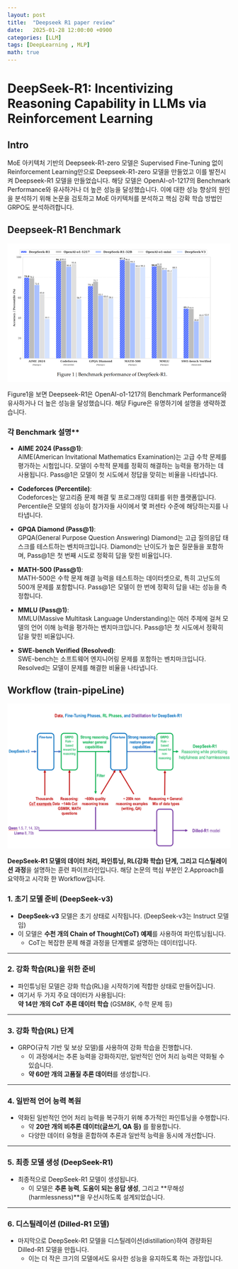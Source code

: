 ```yaml
---
layout: post
title:  "Deepseek R1 paper review"
date:   2025-01-28 12:00:00 +0900
categories: [LLM]
tags: [DeepLearning , MLP]
math: true
---
```


# DeepSeek-R1: Incentivizing Reasoning Capability in LLMs via Reinforcement Learning

## Intro 

MoE 아키텍처 기반의 Deepseek-R1-zero 모델은 Supervised Fine-Tuning 없이 Reinforcement Learning만으로 Deepseek-R1-zero 모델을 만들었고 이를 발전시켜 Deepseek-R1 모델을 만들었습니다. 해당 모델은 OpenAI-o1-1217의 Benchmark Performance와 유사하거나 더 높은 성능을 달성했습니다. 이에 대한 성능 향상의 원인을 분석하기 위해 논문을 검토하고 MoE 아키텍처를 분석하고 핵심 강확 학습 방법인 GRPO도 분석하려합니다.

## Deepseek-R1 Benchmark 

![alt text](../assets/png/deepseek_benchmark.PNG)

Figure1을 보면 Deepseek-R1은 OpenAI-o1-1217의 Benchmark Performance와 유사하거나 더 높은 성능을 달성했습니다. 해당 Figure은 유명하기에 설명을 생략하겠습니다. 

### 각 Benchmark 설명**  
- **AIME 2024 (Pass@1)**:  
  AIME(American Invitational Mathematics Examination)는 고급 수학 문제를 평가하는 시험입니다. 모델이 수학적 문제를 정확히 해결하는 능력을 평가하는 데 사용됩니다. Pass@1은 모델이 첫 시도에서 정답을 맞히는 비율을 나타냅니다.

- **Codeforces (Percentile)**:  
  Codeforces는 알고리즘 문제 해결 및 프로그래밍 대회를 위한 플랫폼입니다. Percentile은 모델의 성능이 참가자들 사이에서 몇 퍼센타 수준에 해당하는지를 나타냅니다.

- **GPQA Diamond (Pass@1)**:  
  GPQA(General Purpose Question Answering) Diamond는 고급 질의응답 태스크를 테스트하는 벤치마크입니다. Diamond는 난이도가 높은 질문들을 포함하며, Pass@1은 첫 번째 시도로 정확히 답을 맞힌 비율입니다.

- **MATH-500 (Pass@1)**:  
  MATH-500은 수학 문제 해결 능력을 테스트하는 데이터셋으로, 특히 고난도의 500개 문제를 포함합니다. Pass@1은 모델이 한 번에 정확히 답을 내는 성능을 측정합니다.

- **MMLU (Pass@1)**:  
  MMLU(Massive Multitask Language Understanding)는 여러 주제에 걸쳐 모델의 언어 이해 능력을 평가하는 벤치마크입니다. Pass@1은 첫 시도에서 정확히 답을 맞힌 비율입니다.

- **SWE-bench Verified (Resolved)**:  
  SWE-bench는 소프트웨어 엔지니어링 문제를 포함하는 벤치마크입니다. Resolved는 모델이 문제를 해결한 비율을 나타냅니다.

## Workflow (train-pipeLine)

![alt text](../assets/png/train_work_flow.PNG)

**DeepSeek-R1 모델의 데이터 처리, 파인튜닝, RL(강화 학습) 단계, 그리고 디스틸레이션 과정**을 설명하는 훈련 파이프라인입니다. 해당 논문의 핵심 부분인 2.Approach를 요약하고 시각화 한 Workflow입니다.

### **1. 초기 모델 준비 (DeepSeek-v3)**
- **DeepSeek-v3** 모델은 초기 상태로 시작됩니다. (DeepSeek-v3는 Instruct 모델임)
- 이 모델은 **수천 개의 Chain of Thought(CoT) 예제**를 사용하여 파인튜닝됩니다.
  - CoT는 복잡한 문제 해결 과정을 단계별로 설명하는 데이터입니다.

---

### **2. 강화 학습(RL)을 위한 준비**
- 파인튜닝된 모델은 강화 학습(RL)을 시작하기에 적합한 상태로 만들어집니다.
- 여기서 두 가지 주요 데이터가 사용됩니다:  
  **약 14만 개의 CoT 추론 데이터 학습** (GSM8K, 수학 문제 등)

---

### **3. 강화 학습(RL) 단계**
- GRPO(규칙 기반 및 보상 모델)를 사용하여 강화 학습을 진행합니다.
  - 이 과정에서는 추론 능력을 강화하지만, 일반적인 언어 처리 능력은 약화될 수 있습니다.
  - **약 60만 개의 고품질 추론 데이터**를 생성합니다.
---

### **4. 일반적 언어 능력 복원**
- 약화된 일반적인 언어 처리 능력을 복구하기 위해 추가적인 파인튜닝을 수행합니다.
  - 약 **20만 개의 비추론 데이터(글쓰기, QA 등)** 를 활용합니다.
  - 다양한 데이터 유형을 혼합하여 추론과 일반적 능력을 동시에 개선합니다.

---

### **5. 최종 모델 생성 (DeepSeek-R1)**
- 최종적으로 DeepSeek-R1 모델이 생성됩니다.
  - 이 모델은 **추론 능력**, **도움이 되는 응답 생성**, 그리고 **무해성(harmlessness)**을 우선시하도록 설계되었습니다.

---

### **6. 디스틸레이션 (Dilled-R1 모델)**
- 마지막으로 DeepSeek-R1 모델을 디스틸레이션(distillation)하여 경량화된 Dilled-R1 모델을 만듭니다.
  - 이는 더 작은 크기의 모델에서도 유사한 성능을 유지하도록 하는 과정입니다.



